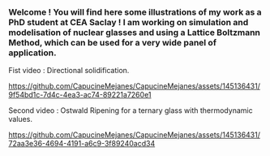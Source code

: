 ### Welcome ! You will find here some illustrations of my work as a PhD student at CEA Saclay ! I am working on simulation and modelisation of nuclear glasses and using a Lattice Boltzmann Method, which can be used for a very wide panel of application.

Fist video : Directional solidification. 


<!--
**CapucineMejanes/CapucineMejanes** is a ✨ _special_ ✨ repository because its `README.md` (this file) appears on your GitHub profile.

Here are some ideas to get you started:

- 🔭 I’m currently working on ...
- 🌱 I’m currently learning ...
- 👯 I’m looking to collaborate on ...
- 🤔 I’m looking for help with ...
- 💬 Ask me about ...
- 📫 How to reach me: ...




- 😄 Pronouns: ...
- ⚡ Fun fact: ...
-->

https://github.com/CapucineMejanes/CapucineMejanes/assets/145136431/9f54bd1c-7d4c-4ea3-ac74-89221a7260e1


Second video : Ostwald Ripening for a ternary glass with thermodynamic values.


https://github.com/CapucineMejanes/CapucineMejanes/assets/145136431/72aa3e36-4694-4191-a6c9-3f89240acd34










